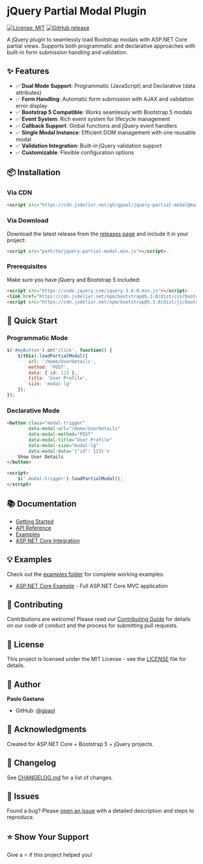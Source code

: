 # jQuery Partial Modal Plugin

[![License: MIT](https://img.shields.io/badge/License-MIT-blue.svg)](https://opensource.org/licenses/MIT)
[![GitHub release](https://img.shields.io/github/release/gpaol/jquery-partial-modal.svg)](https://github.com/gpaol/jquery-partial-modal/releases)

A jQuery plugin to seamlessly load Bootstrap modals with ASP.NET Core partial views. Supports both programmatic and declarative approaches with built-in form submission handling and validation.

## ✨ Features

- ✅ **Dual Mode Support**: Programmatic (JavaScript) and Declarative (data attributes)
- ✅ **Form Handling**: Automatic form submission with AJAX and validation error display
- ✅ **Bootstrap 5 Compatible**: Works seamlessly with Bootstrap 5 modals
- ✅ **Event System**: Rich event system for lifecycle management
- ✅ **Callback Support**: Global functions and jQuery event handlers
- ✅ **Single Modal Instance**: Efficient DOM management with one reusable modal
- ✅ **Validation Integration**: Built-in jQuery validation support
- ✅ **Customizable**: Flexible configuration options

## 📦 Installation

### Via CDN

```html
<script src="https://cdn.jsdelivr.net/gh/gpaol/jquery-partial-modal@main/dist/jquery-partial-modal.min.js"></script>
```

### Via Download

Download the latest release from the [releases page](https://github.com/gpaol/jquery-partial-modal/releases) and include it in your project:

```html
<script src="path/to/jquery-partial-modal.min.js"></script>
```

### Prerequisites

Make sure you have jQuery and Bootstrap 5 included:

```html
<script src="https://code.jquery.com/jquery-3.6.0.min.js"></script>
<link href="https://cdn.jsdelivr.net/npm/bootstrap@5.3.0/dist/css/bootstrap.min.css" rel="stylesheet">
<script src="https://cdn.jsdelivr.net/npm/bootstrap@5.3.0/dist/js/bootstrap.bundle.min.js"></script>
```

## 🚀 Quick Start

### Programmatic Mode

```javascript
$('#myButton').on('click', function() {
    $(this).loadPartialModal({
        url: '/Home/UserDetails',
        method: 'POST',
        data: { id: 123 },
        title: 'User Profile',
        size: 'modal-lg'
    });
});
```

### Declarative Mode

```html
<button class="modal-trigger" 
        data-modal-url="/Home/UserDetails"
        data-modal-method="POST"
        data-modal-title="User Profile"
        data-modal-size="modal-lg"
        data-modal-data='{"id": 123}'>
    Show User Details
</button>

<script>
    $('.modal-trigger').loadPartialModal();
</script>
```

## 📚 Documentation

- [Getting Started](docs/getting-started.md)
- [API Reference](docs/api-reference.md)
- [Examples](docs/examples.md)
- [ASP.NET Core Integration](docs/aspnetcore-integration.md)

## 💡 Examples

Check out the [examples folder](examples/) for complete working examples:

- [ASP.NET Core Example](examples/aspnetcore-example/) - Full ASP.NET Core MVC application

## 🤝 Contributing

Contributions are welcome! Please read our [Contributing Guide](CONTRIBUTING.md) for details on our code of conduct and the process for submitting pull requests.

## 📄 License

This project is licensed under the MIT License - see the [LICENSE](LICENSE) file for details.

## 👤 Author

**Paolo Gaetano**

- GitHub: [@gpaol](https://github.com/gpaol)

## 🙏 Acknowledgments

Created for ASP.NET Core + Bootstrap 5 + jQuery projects.

## 📝 Changelog

See [CHANGELOG.md](CHANGELOG.md) for a list of changes.

## 🐛 Issues

Found a bug? Please [open an issue](https://github.com/gpaol/jquery-partial-modal/issues/new) with a detailed description and steps to reproduce.

## ⭐ Show Your Support

Give a ⭐️ if this project helped you!

